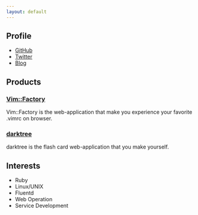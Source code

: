 ```yaml
---
layout: default
---
```


## Profile
- [GitHub](https://github.com/mogulla3)
- [Twitter](https://twitter.com/mogulla3)
- [Blog](http://sandragon.hatenablog.com/)

## Products

### [Vim::Factory](http://vimfactory.com)
Vim::Factory is the web-application that make you experience your favorite .vimrc on browser.

### [darktree](https://github.com/mogulla3/darktree)
darktree is the flash card web-application that you make yourself.

## Interests
- Ruby
- Linux/UNIX
- Fluentd
- Web Operation
- Service Development
